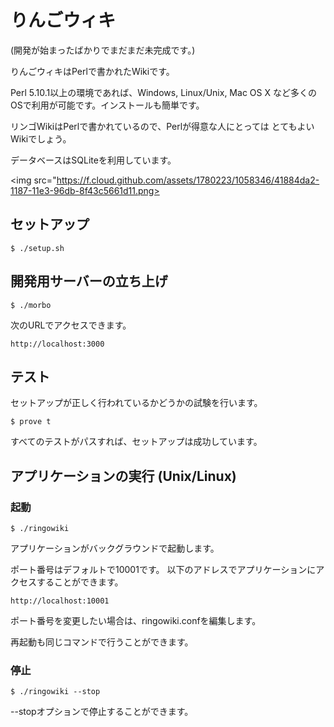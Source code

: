 # りんごウィキ

(開発が始まったばかりでまだまだ未完成です。)

りんごウィキはPerlで書かれたWikiです。

Perl 5.10.1以上の環境であれば、Windows, Linux/Unix, Mac OS X
など多くのOSで利用が可能です。インストールも簡単です。

リンゴWikiはPerlで書かれているので、Perlが得意な人にとっては
とてもよいWikiでしょう。

データベースはSQLiteを利用しています。

<img src="https://f.cloud.github.com/assets/1780223/1058346/41884da2-1187-11e3-96db-8f43c5661d11.png>

## セットアップ

    $ ./setup.sh

## 開発用サーバーの立ち上げ

    $ ./morbo
  
次のURLでアクセスできます。

    http://localhost:3000

## テスト

セットアップが正しく行われているかどうかの試験を行います。

    $ prove t

すべてのテストがパスすれば、セットアップは成功しています。

## アプリケーションの実行 (Unix/Linux)

### 起動

    $ ./ringowiki

アプリケーションがバックグラウンドで起動します。

ポート番号はデフォルトで10001です。
以下のアドレスでアプリケーションにアクセスすることができます。

    http://localhost:10001

ポート番号を変更したい場合は、ringowiki.confを編集します。

再起動も同じコマンドで行うことができます。

### 停止

    $ ./ringowiki --stop

--stopオプションで停止することができます。
